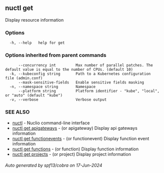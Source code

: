 ## nuctl get

Display resource information

### Options

```
  -h, --help   help for get
```

### Options inherited from parent commands

```
      --concurrency int         Max number of parallel patches. The default value is equal to the number of CPUs. (default 10)
  -k, --kubeconfig string       Path to a Kubernetes configuration file (admin.conf)
      --mask-sensitive-fields   Enable sensitive fields masking
  -n, --namespace string        Namespace
      --platform string         Platform identifier - "kube", "local", or "auto" (default "kube")
  -v, --verbose                 Verbose output
```

### SEE ALSO

* [nuctl](nuctl.md)	 - Nuclio command-line interface
* [nuctl get apigateways](nuctl_get_apigateways.md)	 - (or apigateway) Display api gateways information
* [nuctl get functionevents](nuctl_get_functionevents.md)	 - (or functionevent) Display function event information
* [nuctl get functions](nuctl_get_functions.md)	 - (or function) Display function information
* [nuctl get projects](nuctl_get_projects.md)	 - (or project) Display project information

###### Auto generated by spf13/cobra on 17-Jun-2024
